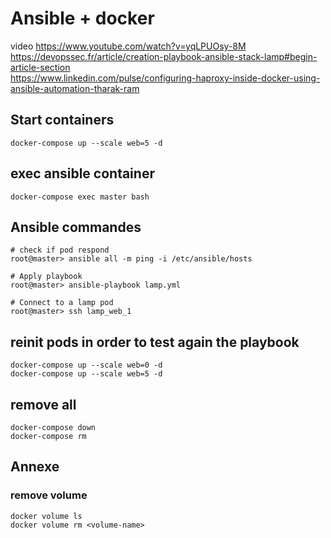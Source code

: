 # Ansible + docker
video
<https://www.youtube.com/watch?v=yqLPUOsy-8M>
<https://devopssec.fr/article/creation-playbook-ansible-stack-lamp#begin-article-section><br>
<https://www.linkedin.com/pulse/configuring-haproxy-inside-docker-using-ansible-automation-tharak-ram>

## Start containers
```
docker-compose up --scale web=5 -d
```

## exec ansible container

```
docker-compose exec master bash
```

## Ansible commandes
```
# check if pod respond
root@master> ansible all -m ping -i /etc/ansible/hosts

# Apply playbook
root@master> ansible-playbook lamp.yml

# Connect to a lamp pod
root@master> ssh lamp_web_1
```

## reinit pods in order to test again the playbook
```
docker-compose up --scale web=0 -d
docker-compose up --scale web=5 -d
```


## remove all
```
docker-compose down
docker-compose rm
```

## Annexe
### remove volume
```
docker volume ls
docker volume rm <volume-name>
```
